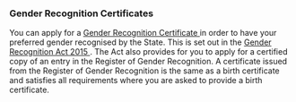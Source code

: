 ###  Gender Recognition Certificates

You can apply for a [ Gender Recognition Certificate
](https://www.gov.ie/en/service/b55abf-gender-recognition-certificate/) in
order to have your preferred gender recognised by the State. This is set out
in the [ Gender Recognition Act 2015
](http://www.irishstatutebook.ie/eli/2015/act/25/enacted/en/html) . The Act
also provides for you to apply for a certified copy of an entry in the
Register of Gender Recognition. A certificate issued from the Register of
Gender Recognition is the same as a birth certificate and satisfies all
requirements where you are asked to provide a birth certificate.
